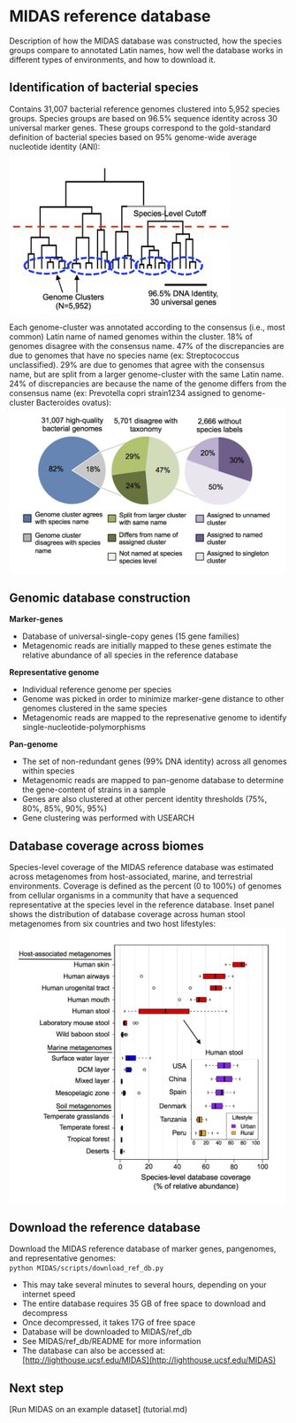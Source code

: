 # MIDAS reference database
Description of how the MIDAS database was constructed, how the species groups compare to annotated Latin names, how well the database works in different types of environments, and how to download it.

## Identification of bacterial species
Contains 31,007 bacterial reference genomes clustered into 5,952 species groups. Species groups are based on 96.5% sequence identity across 30 universal marker genes. These groups correspond to the gold-standard definition of bacterial species based on 95% genome-wide average nucleotide identity (ANI):  
<img src="../images/genome_clusters.jpg" width="400" align="center"/>   
    
Each genome-cluster was annotated according to the consensus (i.e., most common) Latin name of named genomes within the cluster. 18% of genomes disagree with the consensus name. 47% of the discrepancies are due to genomes that have no species name (ex: Streptococcus unclassified). 29% are due to genomes that agree with the consensus name, but are split from a larger genome-cluster with the same Latin name. 24% of discrepancies are because the name of the genome differs from the consensus name (ex: Prevotella copri strain1234 assigned to genome-cluster Bacteroides ovatus):  
<img src="../images/taxonomy_discrepancy.jpg" width="500" align="center"/>   
      
## Genomic database construction

**Marker-genes**

* Database of universal-single-copy genes (15 gene families) 
* Metagenomic reads are initially mapped to these genes estimate the relative abundance of all species in the reference database

**Representative genome** 

* Individual reference genome per species
* Genome was picked in order to minimize marker-gene distance to other genomes clustered in the same species
* Metagenomic reads are mapped to the represenative genome to identify single-nucleotide-polymorphisms

**Pan-genome**

* The set of non-redundant genes (99% DNA identity) across all genomes within species
* Metagenomic reads are mapped to pan-genome database to determine the gene-content of strains in a sample
* Genes are also clustered at other percent identity thresholds (75%, 80%, 85%, 90%, 95%)
* Gene clustering was performed with USEARCH

## Database coverage across biomes

Species-level coverage of the MIDAS reference database was estimated across metagenomes from host-associated, marine, and terrestrial environments. Coverage is defined as the percent (0 to 100%) of genomes from cellular organisms in a community that have a sequenced representative at the species level in the reference database. Inset panel shows the distribution of database coverage across human stool metagenomes from six countries and two host lifestyles:  
<img src="../images/database_coverage.jpg" width="500" align="center"/>  


## Download the reference database
Download the MIDAS reference database of marker genes, pangenomes, and representative genomes:  
`python MIDAS/scripts/download_ref_db.py`  
* This may take several minutes to several hours, depending on your internet speed
* The entire database requires 35 GB of free space to download and decompress
* Once decompressed, it takes 17G of free space
* Database will be downloaded to MIDAS/ref_db
* See MIDAS/ref_db/README for more information
* The database can also be accessed at: [http://lighthouse.ucsf.edu/MIDAS](http://lighthouse.ucsf.edu/MIDAS) 


## Next step
[Run MIDAS on an example dataset] (tutorial.md)
